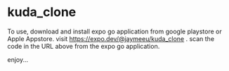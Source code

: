 # kuda_clone
To use, download and install expo go application from google playstore or Apple Appstore.
visit https://expo.dev/@jaymeeu/kuda_clone .
scan the code in the URL above from the expo go application.

enjoy...
